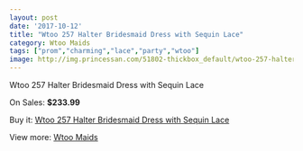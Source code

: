 ```yaml
---
layout: post
date: '2017-10-12'
title: "Wtoo 257 Halter Bridesmaid Dress with Sequin Lace"
category: Wtoo Maids
tags: ["prom","charming","lace","party","wtoo"]
image: http://img.princessan.com/51802-thickbox_default/wtoo-257-halter-bridesmaid-dress-with-sequin-lace.jpg
---
```

Wtoo 257 Halter Bridesmaid Dress with Sequin Lace

On Sales: **$233.99**
<a href="https://www.princessan.com/en/wtoo-maids/23374-wtoo-257-halter-bridesmaid-dress-with-sequin-lace.html"><amp-img layout="responsive" width="600" height="600" src="//img.princessan.com/51802-thickbox_default/wtoo-257-halter-bridesmaid-dress-with-sequin-lace.jpg" alt="Wtoo 257 Halter Bridesmaid Dress with Sequin Lace 0" /></a>
<a href="https://www.princessan.com/en/wtoo-maids/23374-wtoo-257-halter-bridesmaid-dress-with-sequin-lace.html"><amp-img layout="responsive" width="600" height="600" src="//img.princessan.com/51804-thickbox_default/wtoo-257-halter-bridesmaid-dress-with-sequin-lace.jpg" alt="Wtoo 257 Halter Bridesmaid Dress with Sequin Lace 1" /></a>
<a href="https://www.princessan.com/en/wtoo-maids/23374-wtoo-257-halter-bridesmaid-dress-with-sequin-lace.html"><amp-img layout="responsive" width="600" height="600" src="//img.princessan.com/51803-thickbox_default/wtoo-257-halter-bridesmaid-dress-with-sequin-lace.jpg" alt="Wtoo 257 Halter Bridesmaid Dress with Sequin Lace 2" /></a>

Buy it: [Wtoo 257 Halter Bridesmaid Dress with Sequin Lace](https://www.princessan.com/en/wtoo-maids/23374-wtoo-257-halter-bridesmaid-dress-with-sequin-lace.html "Wtoo 257 Halter Bridesmaid Dress with Sequin Lace")

View more: [Wtoo Maids](https://www.princessan.com/en/203-wtoo-maids "Wtoo Maids")